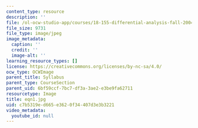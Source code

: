 ```yaml
---
content_type: resource
description: ''
file: /ol-ocw-studio-app/courses/18-155-differential-analysis-fall-2004/c7b5319ed665e3620f34407d3e3b3221_eqn1.jpg
file_size: 9731
file_type: image/jpeg
image_metadata:
  caption: ''
  credit: ''
  image-alt: ''
learning_resource_types: []
license: https://creativecommons.org/licenses/by-nc-sa/4.0/
ocw_type: OCWImage
parent_title: Syllabus
parent_type: CourseSection
parent_uid: 6bf59ccf-7bc7-df3a-3ae2-e3be9fa62711
resourcetype: Image
title: eqn1.jpg
uid: c7b5319e-d665-e362-0f34-407d3e3b3221
video_metadata:
  youtube_id: null
---
```

